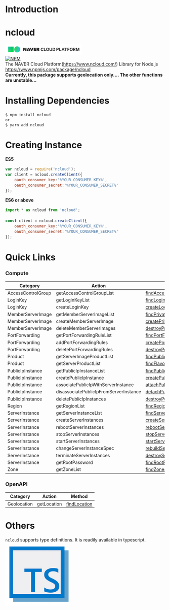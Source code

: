 # Introduction

ncloud
======
![](./assets/ncloudicon-01.png)   
[![NPM](https://nodei.co/npm/ncloud.png?compact=true)](https://nodei.co/npm/ncloud/)  
The NAVER Cloud Platform(https://www.ncloud.com/) Library for Node.js  
https://www.npmjs.com/package/ncloud  
**Currently, this package supports geolocation only.... The other functions are unstable...**

# Installing Dependencies
```
$ npm install ncloud
or
$ yarn add ncloud
```

# Creating Instance
**ES5**
```javascript
var ncloud = require('ncloud');
var client = ncloud.createClient({
    oauth_consumer_key:'%YOUR_CONSUMER_KEY%',
    oauth_consumer_secret:'%YOUR_CONSUMER_SECRET%'
});
```

**ES6 or above**
```javascript
import * as ncloud from 'ncloud';

const client = ncloud.createClient({
    oauth_consumer_key:'%YOUR_CONSUMER_KEY%',
    oauth_consumer_secret:'%YOUR_CONSUMER_SECRET%'
});
```

# Quick Links
### Compute

| Category           | Action                    |      Method            |
|--------------------|---------------------------|------------------------|
| AccessControlGroup | getAccessControlGroupList | [findAccessControlGroup](./compute/accesscontrolgroup/accesscontrolgroup-01.md#findaccesscontrolgroup-action-getaccesscontrolgrouplist) |
| LoginKey           | getLoginKeyList           | [findLoginKeys](./compute/loginkey/loginkey-01.md#findloginkeys-action-getloginkeylist)          |
| LoginKey           | createLoginKey            | [createLoginKey](./compute/loginkey/loginkey-01.md#createloginkey-action-createloginkey)          |
| MemberServerImage  | getMemberServerImageList  | [findPrivateImages](./compute/memberserverimage/memberserverimage-01.md#findprivateimages-action-getmemberserverimagelist)      |
| MemberServerImage  | createMemberServerImage   | [createPrivateImage](./compute/memberserverimage/memberserverimage-01.md#createprivateimage-action-creatememberserverimage)     |
| MemberServerImage  | deleteMemberServerImages  | [destroyPrivateImage](./compute/memberserverimage/memberserverimage-01.md#destroyprivateimages-action-deletememberserverimage)   |
| PortForwarding     | getPortForwardingRuleList | [findPortForwardingRules](./compute/portforwarding/port-01.md#findportforwardingrules-action-getportforwardingrulelist)       |
| PortForwarding     | addPortForwardingRules    | [createPortForwardingRule](./compute/portforwarding/port-01.md#createportforwardingrule-action-addportforwardingrules)       |
| PortForwarding     | deletePortForwardingRules | [destroyPortForwardingRule](./compute/portforwarding/port-01.md#destroyportforwardingrule-action-deleteportforwardingrules)       |
| Product            | getServerImageProductList | [findPublicImages](./compute/product/product-01.md#findpublicimages-action-getserverimageproductlist)       |
| Product            | getServerProductList      | [findFlavors](./compute/product/product-01.md#findflavors-action-getserverproductlist)            |
| PublicIpInstance   | getPublicIpInstanceList   | [findPublicIpInstances](./compute/publicipinstance/publicipinstance-01.md#findpublicipinstances-action-getpublicipinstancelist) |
| PublicIpInstance   | createPublicIpInstance    | [createPublicIpInstance](./compute/publicipinstance/publicipinstance-01.md#createpublicipinstance-action-createpublicipinstance) |
| PublicIpInstance   | associatePublicIpWithServerInstance    | [attachPublicIpInstance](./compute/publicipinstance/publicipinstance-01.md#attachpublicipinstance-action-associatepublicipwithserverinstance) |
| PublicIpInstance   | disassociatePublicIpFromServerInstance | [detachPublicIpInstance](./compute/publicipinstance/publicipinstance-01.md#detachpublicipinstance-action-disassociatepublicipfromserverinstance) |
| PublicIpInstance   | deletePublicIpInstances   | [destroyPublicIpInstance](./compute/publicipinstance/publicipinstance-01.md#destroypublicipinstance-action-deletepublicipinstances) |
| Region             | getRegionList             | [findRegions](./compute/region/region-01.md#findregions-action-getRegionlist)            |
| ServerInstance     | getServerInstanceList     | [findServers](./compute/serverinstance/serverinstance-01.md#findservers-action-getserverinstancelist)            |
| ServerInstance     | createServerInstances     | [createServer](./compute/serverinstance/serverinstance-01.md#createserver-action-createserverinstances)           |
| ServerInstance     | rebootServerInstances     | [rebootServer](./compute/serverinstance/serverinstance-01.md#rebootserver-action-rebootserverinstances)           |
| ServerInstance     | stopServerInstances       | [stopServer](./compute/serverinstance/serverinstance-01.md#stopserver-action-stopserverinstances)           |
| ServerInstance     | startServerInstances      | [startServer](./compute/serverinstance/serverinstance-01.md#startserver-action-startserverinstances)           |
| ServerInstance     | changeServerInstanceSpec  | [rebuildServer](./compute/serverinstance/serverinstance-01.md#rebuildserver-action-changeserverinstancespec)           |
| ServerInstance     | terminateServerInstances  | [destroyServer](./compute/serverinstance/serverinstance-01.md#destroyserver-action-terminateserverinstances)           |
| ServerInstance     | getRootPassword           | [findRootPassword](./compute/serverinstance/serverinstance-01.md#findrootpassword-action-getrootpassword)           |
| Zone               | getZoneList               | [findZones](./compute/zone/zone-01.md#findzones-action-getzonelist)              |

### OpenAPI

| Category          | Action                     | Method                 |
|-------------------|----------------------------|------------------------|
| Geolocation       | getLocation                | [findLocation](./openapi/geolocation/geo-01.md#findlocation-action-getlocation)       |
 

# Others 
`ncloud` supports type definitions. It is readily available in typescript.  
![](./assets/ts-01.png)